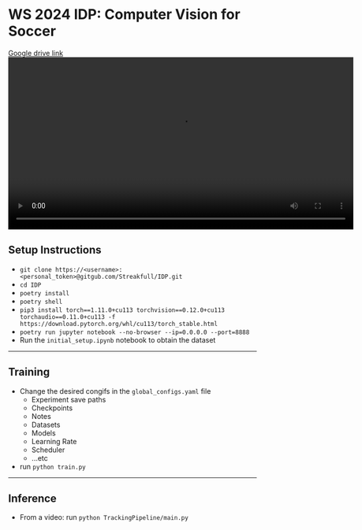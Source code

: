 # WS 2024 IDP: Computer Vision for Soccer
[Google drive link](https://drive.google.com/drive/folders/1Xk-h9kT8T02lWrnZvQBZrkcO-jCTNUFx?usp=drive_link)
<video src="https://github.com/Streakfull/IDP/blob/main/video.mp4" controls width="700">
</video>

## Setup Instructions
- `git clone https://<username>:<personal_token>@gitgub.com/Streakfull/IDP.git`
- `cd IDP`
- `poetry install`
- `poetry shell`
- `pip3 install torch==1.11.0+cu113 torchvision==0.12.0+cu113 torchaudio==0.11.0+cu113 -f https://download.pytorch.org/whl/cu113/torch_stable.html`
- `poetry run jupyter notebook --no-browser --ip=0.0.0.0 --port=8888`
- Run the `initial_setup.ipynb` notebook to obtain the dataset
---
## Training
- Change the desired congifs in the `global_configs.yaml` file
    - Experiment save paths
    - Checkpoints
    - Notes
    - Datasets
    - Models
    - Learning Rate
    - Scheduler
    - ...etc
- run `python train.py`
---
## Inference
- From a video: run `python TrackingPipeline/main.py`



